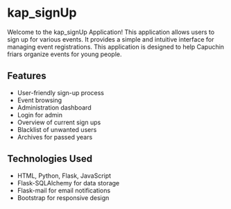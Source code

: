 # kap_signUp
Welcome to the kap_signUp Application! This application allows users to sign up for various events. It provides a simple and intuitive interface for managing event registrations. This application is designed to help Capuchin friars organize events for young people.

## Features

- User-friendly sign-up process
- Event browsing
- Administration dashboard
- Login for admin
- Overview of current sign ups
- Blacklist of unwanted users 
- Archives for passed years

## Technologies Used

- HTML, Python, Flask, JavaScript
- Flask-SQLAlchemy for data storage
- Flask-mail for email notifications
- Bootstrap for responsive design
